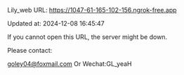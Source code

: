 Lily_web URL: https://1047-61-165-102-156.ngrok-free.app

Updated at: 2024-12-08 16:45:47

If you cannot open this URL, the server might be down.

Please contact: 

goley04@foxmail.com Or Wechat:GL_yeaH